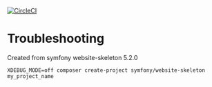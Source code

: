 [![CircleCI](https://circleci.com/gh/arcticlinux/symfony-xdebug3.svg?style=shield)](https://app.circleci.com/pipelines/github/arcticlinux/symfony-xdebug3)

# Troubleshooting

Created from symfony website-skeleton 5.2.0

```
XDEBUG_MODE=off composer create-project symfony/website-skeleton my_project_name
```
